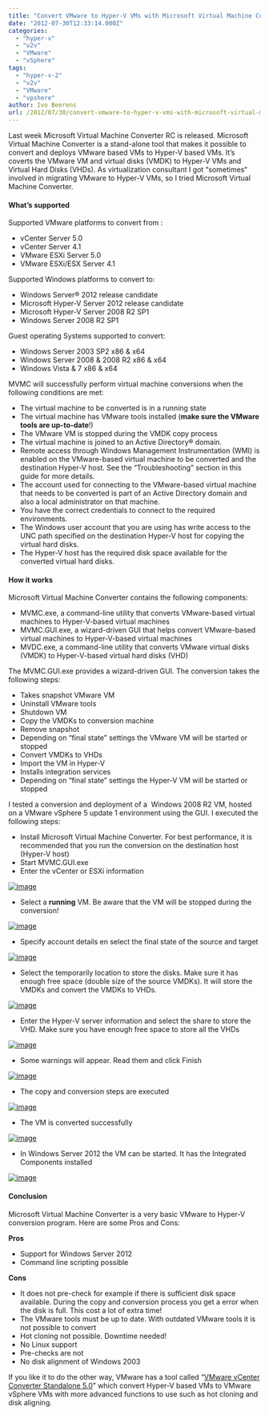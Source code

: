 ```yaml
---
title: "Convert VMware to Hyper-V VMs with Microsoft Virtual Machine Converter"
date: "2012-07-30T12:33:14.000Z"
categories: 
  - "hyper-v"
  - "v2v"
  - "VMware"
  - "vSphere"
tags: 
  - "hyper-v-2"
  - "v2v"
  - "VMware"
  - "vpshere"
author: Ivo Beerens
url: /2012/07/30/convert-vmware-to-hyper-v-vms-with-microsoft-virtual-machine-converter/
---
```


Last week Microsoft Virtual Machine Converter RC is released. Microsoft Virtual Machine Converter is a stand-alone tool that makes it possible to convert and deploys VMware based VMs to Hyper-V based VMs. It’s coverts the VMware VM and virtual disks (VMDK) to Hyper-V VMs and Virtual Hard Disks (VHDs). As virtualization consultant I got “sometimes“ involved in migrating VMware to Hyper-V VMs, so I tried Microsoft Virtual Machine Converter.

#### What’s supported

Supported VMware platforms to convert from :

- vCenter Server 5.0
- vCenter Server 4.1
- VMware ESXi Server 5.0
- VMware ESXi/ESX Server 4.1

Supported Windows platforms to convert to:

- Windows Server® 2012 release candidate
- Microsoft Hyper-V Server 2012 release candidate
- Microsoft Hyper-V Server 2008 R2 SP1
- Windows Server 2008 R2 SP1

Guest operating Systems supported to convert:

- Windows Server 2003 SP2 x86 & x64
- Windows Server 2008 & 2008 R2 x86 & x64
- Windows Vista & 7 x86 & x64

MVMC will successfully perform virtual machine conversions when the following conditions are met:

- The virtual machine to be converted is in a running state
- The virtual machine has VMware tools installed (**make sure the VMware tools are up-to-date**!)
- The VMware VM is stopped during the VMDK copy process
- The virtual machine is joined to an Active Directory® domain.
- Remote access through Windows Management Instrumentation (WMI) is enabled on the VMware-based virtual machine to be converted and the destination Hyper-V host. See the “Troubleshooting” section in this guide for more details.
- The account used for connecting to the VMware-based virtual machine that needs to be converted is part of an Active Directory domain and also a local administrator on that machine.
- You have the correct credentials to connect to the required environments.
- The Windows user account that you are using has write access to the UNC path specified on the destination Hyper-V host for copying the virtual hard disks.
- The Hyper-V host has the required disk space available for the converted virtual hard disks.

#### How it works

Microsoft Virtual Machine Converter contains the following components:

- MVMC.exe, a command-line utility that converts VMware-based virtual machines to Hyper-V-based virtual machines
- MVMC.GUI.exe, a wizard-driven GUI that helps convert VMware-based virtual machines to Hyper-V-based virtual machines
- MVDC.exe, a command-line utility that converts VMware virtual disks (VMDK) to Hyper-V-based virtual hard disks (VHD)

The MVMC.GUI.exe provides a wizard-driven GUI. The conversion takes the following steps:

- Takes snapshot VMware VM
- Uninstall VMware tools
- Shutdown VM
- Copy the VMDKs to conversion machine
- Remove snapshot
- Depending on “final state” settings the VMware VM will be started or stopped
- Convert VMDKs to VHDs
- Import the VM in Hyper-V
- Installs integration services
- Depending on “final state” settings the Hyper-V VM will be started or stopped

I tested a conversion and deployment of a  Windows 2008 R2 VM, hosted on a VMware vSphere 5 update 1 environment using the GUI. I executed the following steps:

- Install Microsoft Virtual Machine Converter. For best performance, it is recommended that you run the conversion on the destination host (Hyper-V host)
- Start MVMC.GUI.exe
- Enter the vCenter or ESXi information

[![image](images/image_thumb9.png "image")](images/image9.png)

- Select a **running** VM. Be aware that the VM will be stopped during the conversion!

[![image](images/image_thumb10.png "image")](images/image10.png)

- Specify account details en select the final state of the source and target

[![image](images/image_thumb11.png "image")](images/image11.png)

- Select the temporarily location to store the disks. Make sure it has enough free space (double size of the source VMDKs). It will store the VMDKs and convert the VMDKs to VHDs.

[![image](images/image_thumb12.png "image")](images/image12.png)

- Enter the Hyper-V server information and select the share to store the VHD. Make sure you have enough free space to store all the VHDs

[![image](images/image_thumb13.png "image")](images/image13.png)

- Some warnings will appear. Read them and click Finish

[![image](images/image_thumb14.png "image")](images/image14.png)

- The copy and conversion steps are executed

[![image](images/image_thumb15.png "image")](images/image15.png)

- The VM is converted successfully

[![image](images/image_thumb16.png "image")](images/image16.png)

- In Windows Server 2012 the VM can be started. It has the Integrated Components installed

[![image](images/image_thumb17.png "image")](images/image17.png)


#### Conclusion

Microsoft Virtual Machine Converter is a very basic VMware to Hyper-V conversion program. Here are some Pros and Cons:

**Pros**

- Support for Windows Server 2012
- Command line scripting possible

**Cons**

- It does not pre-check for example if there is sufficient disk space available. During the copy and conversion process you get a error when the disk is full. This cost a lot of extra time!
- The VMware tools must be up to date. With outdated VMware tools it is not possible to convert
- Hot cloning not possible. Downtime needed!
- No Linux support
- Pre-checks are not
- No disk alignment of Windows 2003

If you like it to do the other way, VMware has a tool called “[VMware vCenter Converter Standalone 5.0](https://my.VMware.com/web/VMware/details/converter5/dHclYnRqZEBiZEAldw==)” which convert Hyper-V based VMs to VMware vSphere VMs with more advanced functions to use such as hot cloning and disk aligning.